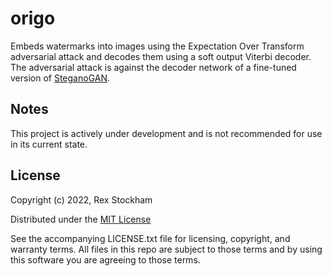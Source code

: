 # origo
Embeds watermarks into images using the Expectation Over Transform adversarial attack and decodes them using a soft 
output Viterbi decoder. The adversarial attack is against the decoder network of a fine-tuned version of 
[SteganoGAN](https://github.com/DAI-Lab/SteganoGAN).

## Notes
This project is actively under development and is not recommended for use in its current state.

## License
Copyright (c) 2022, Rex Stockham

Distributed under the [MIT License](https://mit-license.org/)

See the accompanying LICENSE.txt file for licensing, copyright, and warranty terms. All files in this repo are subject
to those terms and by using this software you are agreeing to those terms.